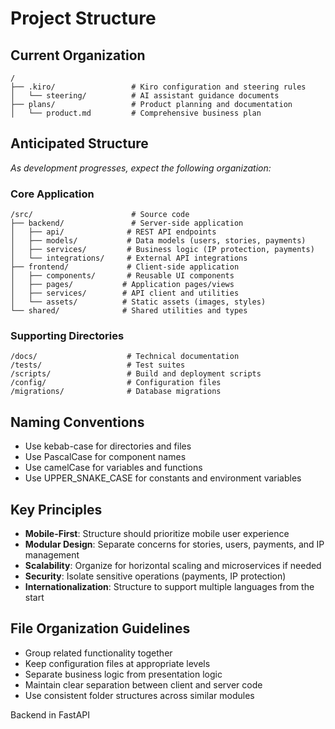 # Project Structure

## Current Organization
```
/
├── .kiro/                 # Kiro configuration and steering rules
│   └── steering/          # AI assistant guidance documents
├── plans/                 # Product planning and documentation
│   └── product.md         # Comprehensive business plan
```

## Anticipated Structure
*As development progresses, expect the following organization:*

### Core Application
```
/src/                      # Source code
├── backend/               # Server-side application
│   ├── api/              # REST API endpoints
│   ├── models/           # Data models (users, stories, payments)
│   ├── services/         # Business logic (IP protection, payments)
│   └── integrations/     # External API integrations
├── frontend/             # Client-side application
│   ├── components/       # Reusable UI components
│   ├── pages/           # Application pages/views
│   ├── services/        # API client and utilities
│   └── assets/          # Static assets (images, styles)
└── shared/              # Shared utilities and types
```

### Supporting Directories
```
/docs/                    # Technical documentation
/tests/                   # Test suites
/scripts/                 # Build and deployment scripts
/config/                  # Configuration files
/migrations/              # Database migrations
```

## Naming Conventions
- Use kebab-case for directories and files
- Use PascalCase for component names
- Use camelCase for variables and functions
- Use UPPER_SNAKE_CASE for constants and environment variables

## Key Principles
- **Mobile-First**: Structure should prioritize mobile user experience
- **Modular Design**: Separate concerns for stories, users, payments, and IP management
- **Scalability**: Organize for horizontal scaling and microservices if needed
- **Security**: Isolate sensitive operations (payments, IP protection)
- **Internationalization**: Structure to support multiple languages from the start

## File Organization Guidelines
- Group related functionality together
- Keep configuration files at appropriate levels
- Separate business logic from presentation logic
- Maintain clear separation between client and server code
- Use consistent folder structures across similar modules




Backend in FastAPI